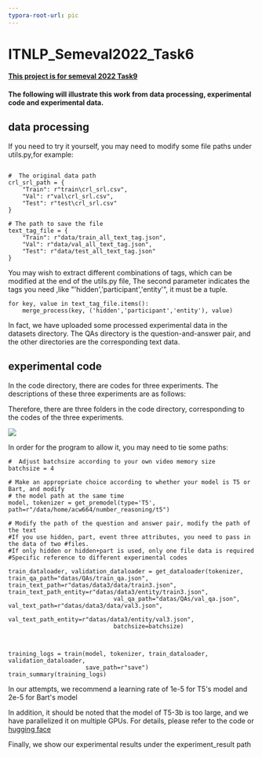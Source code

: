 ```yaml
---
typora-root-url: pic
---
```


# ITNLP_Semeval2022_Task6
#### **[This project is for semeval 2022 Task9](https://competitions.codalab.org/competitions/34056#participate)**

#### The following will illustrate this work from data processing,  experimental code and experimental data.

## data processing

If you need to try it yourself, you may need to modify some file paths under utils.py,for example:

```

#  The original data path
crl_srl_path = {
    "Train": r"train\crl_srl.csv",
    "Val": r"val\crl_srl.csv",
    "Test": r"test\crl_srl.csv"
}

# The path to save the file
text_tag_file = {
    "Train": r"data/train_all_text_tag.json",
    "Val": r"data/val_all_text_tag.json",
    "Test": r"data/test_all_text_tag.json"
}
```

You may wish to extract different combinations of tags, which can be modified at the end of the utils.py file, The second parameter indicates the tags you need ,like "'hidden','participant','entity'", it must be a tuple.

```
for key, value in text_tag_file.items():
    merge_process(key, ('hidden','participant','entity'), value)
```

In fact, we have uploaded some processed experimental data in the datasets directory. The QAs directory is the question-and-answer pair, and the other directories are the corresponding text data.

## experimental code 

In the code directory, there are codes for three experiments. The descriptions of these three experiments are as follows: 

Therefore, there are three folders in the code directory, corresponding to the codes of the three experiments.

![](1.png)



In order for the program to allow it, you may need to tie some paths:

```
#  Adjust batchsize according to your own video memory size
batchsize = 4

# Make an appropriate choice according to whether your model is T5 or Bart, and modify 
# the model path at the same time
model, tokenizer = get_premodel(type='T5', path=r"/data/home/acw664/number_reasoning/t5")

# Modify the path of the question and answer pair, modify the path of the text
#If you use hidden, part, event three attributes, you need to pass in the data of two #files.
#If only hidden or hidden+part is used, only one file data is required
#Specific reference to different experimental codes

train_dataloader, validation_dataloader = get_dataloader(tokenizer,                                                     train_qa_path="datas/QAs/train_qa.json",                                                 train_text_path=r"datas/data3/data/train3.json",                            			  train_text_path_entity=r"datas/data3/entity/train3.json",                                 
							  val_qa_path="datas/QAs/val_qa.json",                 									  val_text_path=r"datas/data3/data/val3.json",
							  val_text_path_entity=r"datas/data3/entity/val3.json",
							  batchsize=batchsize)
							  
							  
							  
training_logs = train(model, tokenizer, train_dataloader, validation_dataloader,
                      save_path=r"save")
train_summary(training_logs)
```

In our attempts, we recommend a learning rate of 1e-5 for T5's model and 2e-5 for Bart's model



In addition, it should be noted that the model of T5-3b is too large, and we have parallelized it on multiple GPUs. For details, please refer to the code or [hugging face](https://huggingface.co/docs/transformers/model_doc/t5)



Finally, we show our experimental results under the experiment_result path



